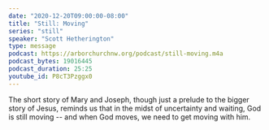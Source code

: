 ```yaml
---
date: "2020-12-20T09:00:00-08:00"
title: "Still: Moving"
series: "still"
speaker: "Scott Hetherington"
type: message
podcast: https://arborchurchnw.org/podcast/still-moving.m4a
podcast_bytes: 19016445
podcast_duration: 25:25
youtube_id: P8cT3Pzggx0
---
```


The short story of Mary and Joseph, though just a prelude to the bigger story of Jesus, reminds us that in the midst of uncertainty and waiting, God is still moving -- and when God moves, we need to get moving with him.
